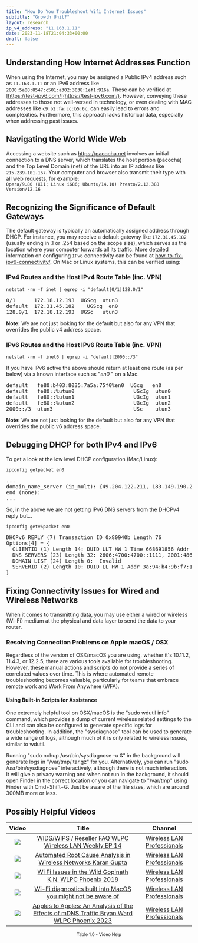 ```yaml
---
title: "How Do You Troubleshoot Wifi Internet Issues"
subtitle: "Growth Unit?"
layout: research
ip_v4_address: "11.163.1.11"
date: 2023-11-18T21:04:33+00:00
draft: false
---
```


## Understanding How Internet Addresses Function

When using the Internet, you may be assigned a Public IPv4 address such as ```11.163.1.11``` or an IPv6 address like ```2000:5a08:8547:c501:a302:3038:1ef1:916a```. These can be verified at [https://test-ipv6.com/](https://test-ipv6.com/). However, conveying these addresses to those not well-versed in technology, or even dealing with MAC addresses like ```c9:b2:fa:cc:b5:6c```, can easily lead to errors and complexities. Furthermore, this approach lacks historical data, especially when addressing past issues.
## Navigating the World Wide Web
Accessing a website such as https://pacocha.net involves an initial connection to a DNS server, which translates the host portion (pacocha) and the Top Level Domain (net) of the URL into an IP address like ```215.239.101.167```. Your computer and browser also transmit their type with all web requests, for example: <br>```Opera/9.80 (X11; Linux i686; Ubuntu/14.10) Presto/2.12.388 Version/12.16```
## Recognizing the Significance of Default Gateways
The default gateway is typically an automatically assigned address through DHCP. For instance, you may receive a default gateway like ```172.31.45.182``` (usually ending in .1 or .254 based on the scope size), which serves as the location where your computer forwards all its traffic. More detailed information on configuring ```IPv6``` connectivity can be found at [how-to-fix-ipv6-connectivity/](/blog/how-to-fix-ipv6-connectivity/). On Mac or Linux systems, this can be verified using: <br>
### IPv4 Routes and the Host IPv4 Route Table (inc. VPN)
```netstat -rn -f inet | egrep -i "default|0/1|128.0/1"```

<pre>
0/1      172.18.12.193  UGScg  utun3
default  172.31.45.182    UGScg  en0
128.0/1  172.18.12.193  UGSc   utun3</pre>

**Note:** We are not just looking for the default but also for any VPN that overrides the public v4 address space.

### IPv6 Routes and the Host IPv6 Route Table (inc. VPN)
```netstat -rn -f inet6 | egrep -i "default|2000::/3"```

If you have IPv6 active the above should return at least one route (as per below) via a known interface such as "_en0_ " on a Mac. 

<pre>
default   fe80:b403:8035:7a5a:75f0%en0  UGcg   en0
default   fe80::%utun0                   UGcIg  utun0
default   fe80::%utun1                   UGcIg  utun1
default   fe80::%utun2                   UGcIg  utun2
2000::/3  utun3                          USc    utun3</pre>

**Note:** We are not just looking for the default but also for any VPN that overrides the public v6 address space.
<br>

## Debugging DHCP for both IPv4 and IPv6

To get a look at the low level DHCP configuration (Mac/Linux): 

```ipconfig getpacket en0```

<pre>
...
domain_name_server (ip_mult): {49.204.122.211, 183.149.190.29}
end (none):
...</pre>

So, in the above we are not getting IPv6 DNS servers from the DHCPv4 reply but...

```ipconfig getv6packet en0```

<pre>
DHCPv6 REPLY (7) Transaction ID 0x80940b Length 76
Options[4] = {
  CLIENTID (1) Length 14: DUID LLT HW 1 Time 668691856 Addr c9:b2:fa:cc:b5:6c
  DNS_SERVERS (23) Length 32: 2606:4700:4700::1111, 2001:4860:4860::8844
  DOMAIN_LIST (24) Length 0:  Invalid
  SERVERID (2) Length 10: DUID LL HW 1 Addr 3a:94:b4:9b:f7:18
}</pre>




## Fixing Connectivity Issues for Wired and Wireless Networks
When it comes to transmitting data, you may use either a wired or wireless (Wi-Fi) medium at the physical and data layer to send the data to your router.
### Resolving Connection Problems on Apple macOS / OSX
Regardless of the version of OSX/macOS you are using, whether it's 10.11.2, 11.4.3, or 12.2.5, there are various tools available for troubleshooting. However, these manual actions and scripts do not provide a series of correlated values over time. This is where automated remote troubleshooting becomes valuable, particularly for teams that embrace remote work and Work From Anywhere (WFA).
#### Using Built-in Scripts for Assistance
One extremely helpful tool on OSX/macOS is the "sudo wdutil info" command, which provides a dump of current wireless related settings to the CLI and can also be configured to generate specific logs for troubleshooting. In addition, the "sysdiagnose" tool can be used to generate a wide range of logs, although much of it is only related to wireless issues, similar to wdutil.

Running "sudo nohup /usr/bin/sysdiagnose -u &" in the background will generate logs in "/var/tmp/<blah>.tar.gz" for you. Alternatively, you can run "sudo /usr/bin/sysdiagnose" interactively, although there is not much interaction. It will give a privacy warning and when not run in the background, it should open Finder in the correct location or you can navigate to "/var/tmp" using Finder with Cmd+Shift+G. Just be aware of the file sizes, which are around 300MB more or less.
## Possibly Helpful Videos

<link href="/plugins/lity/css/lity.min.css" rel="stylesheet">
<script src="/plugins/lity/js/lity.min.js"></script>
<div class="table1-start"></div>

|Video | Title | Channel |
| :---: | :---: | :---: |
|<a href="https://www.youtube.com/watch?v=Xf7gieMiqGU" data-lity><img src="https://i.ytimg.com/vi/Xf7gieMiqGU/default.jpg" class="img-fluid"></a>|<a href="https://www.youtube.com/watch?v=Xf7gieMiqGU" data-lity>WIDS/WIPS / Reseller FAQ   WLPC Wireless LAN Weekly EP 14</a>|<a target="_blank" href="https://www.youtube.com/channel/UCIzBSS46vcqhwmBZ7ZpY-yg" >Wireless LAN Professionals</a>|
|<a href="https://www.youtube.com/watch?v=34m0u23_izY" data-lity><img src="https://i.ytimg.com/vi/34m0u23_izY/default.jpg" class="img-fluid"></a>|<a href="https://www.youtube.com/watch?v=34m0u23_izY" data-lity>Automated Root Cause Analysis in Wireless Networks   Karan Gupta</a>|<a target="_blank" href="https://www.youtube.com/channel/UCIzBSS46vcqhwmBZ7ZpY-yg" >Wireless LAN Professionals</a>|
|<a href="https://www.youtube.com/watch?v=XIgyJ0f8Zl4" data-lity><img src="https://i.ytimg.com/vi/XIgyJ0f8Zl4/default.jpg" class="img-fluid"></a>|<a href="https://www.youtube.com/watch?v=XIgyJ0f8Zl4" data-lity>Wi Fi Issues in the Wild   Gopinath K.N.   WLPC Phoenix 2018</a>|<a target="_blank" href="https://www.youtube.com/channel/UCIzBSS46vcqhwmBZ7ZpY-yg" >Wireless LAN Professionals</a>|
|<a href="https://www.youtube.com/watch?v=kBEcRYe9gRw" data-lity><img src="https://i.ytimg.com/vi/kBEcRYe9gRw/default.jpg" class="img-fluid"></a>|<a href="https://www.youtube.com/watch?v=kBEcRYe9gRw" data-lity>Wi-Fi diagnostics built into MacOS you might not be aware of</a>|<a target="_blank" href="https://www.youtube.com/channel/UCIzBSS46vcqhwmBZ7ZpY-yg" >Wireless LAN Professionals</a>|
|<a href="https://www.youtube.com/watch?v=miRV8qDOKBE" data-lity><img src="https://i.ytimg.com/vi/miRV8qDOKBE/default.jpg" class="img-fluid"></a>|<a href="https://www.youtube.com/watch?v=miRV8qDOKBE" data-lity>Apples to Apples: An Analysis of the Effects of mDNS Traffic   Bryan Ward   WLPC Phoenix 2023</a>|<a target="_blank" href="https://www.youtube.com/channel/UCIzBSS46vcqhwmBZ7ZpY-yg" >Wireless LAN Professionals</a>|

<center><small>Table 1.0 - Video Help</small></center>
 <br>
<div class="table1-end"></div>
<script type="text/javascript">
(function() {
    $('div.table1-start').nextUntil('div.table1-end', 'table').addClass('table thead-dark table-striped table-responsive rounded').attr('id', 't1');
    $('#t1').find('thead').addClass('thead-dark');
})();
</script>
